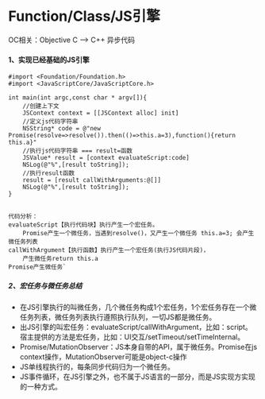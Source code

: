

# Function/Class/JS引擎

OC相关：Objective C --> C++ 异步代码

#### 1、实现已经基础的JS引擎
```
#import <Foundation/Foundation.h>
#import <JavaScriptCore/JavaScriptCore.h>

int main(int argc,const char * argv[]){
	//创建上下文
	JSContext context = [[JSContext alloc] init]
	//定义js代码字符串
	NSString* code = @"new Promise(resolve=>resolve()).then(()=>this.a=3),function(){return this.a}"
	//执行js代码字符串 === result=函数
	JSValue* result = [context evaluateScript:code] 
	NSLog(@"%",[result toString]);
	//执行result函数
	result = [result callWithArguments:@[]]  
	NSLog(@"%",[result toString]);
}


代码分析：
evaluateScript【执行代码块】执行产生一个宏任务。
	Promise产生一个微任务，当遇到resolve()，又产生一个微任务 this.a=3; 会产生微任务列表
callWithArgument【执行函数】执行产生一个宏任务(执行JS代码片段)，
	产生微任务return this.a
Promise产生微任务`

```

##### 2、宏任务与微任务总结
* 在JS引擎执行的叫微任务，几个微任务构成1个宏任务，1个宏任务存在一个微任务列表，微任务列表执行遵照执行队列，一切JS都是微任务。
* 出JS引擎的叫宏任务：evaluateScript/callWithArgument，比如：script。 宿主提供的方法是宏任务，比如：UI交互/setTimeout/setTimeInternal。
* Promise/MutationObserver：JS本身自带的API，属于微任务。Promise在js context操作，MutationObserver可能是object-c操作
* JS单线程执行的，每条同步代码归为一个微任务。
* JS事件循环，在JS引擎之外，也不属于JS语言的一部分，而是JS实现方实现的一种方式。









